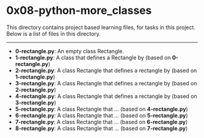 # 0x08-python-more_classes 

This directory contains project based learning files, for tasks in this project.
Below is a list of files in this directory.

---
- **0-rectangle.py**: An empty class Rectangle.
- **1-rectangle.py**: A class that defines a Rectangle by (based on **0-rectangle.py**)
- **2-rectangle.py**: A class Rectangle that defines a rectangle by (based on **1-rectangle.py**)
- **3-rectangle.py**: A class Rectangle that defines a rectangle by (based on **2-rectangle.py**)
- **4-rectangle.py**: A class Rectangle that defines a rectangle by (based on **3-rectangle.py**)
- **5-rectangle.py**: A class Rectangle that ... (based on **4-rectangle.py**)
- **6-rectangle.py**: A class Rectangle that ... (based on **5-rectangle.py**)
- **7-rectangle.py**: A class Rectangle that ... (based on **6-rectangle.py**)
- **8-rectangle.py**: A class Rectangle that ... (based on **7-rectangle.py**)
